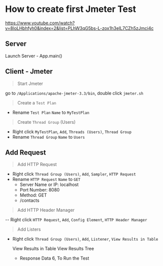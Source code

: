 # How to create first Jmeter Test

https://www.youtube.com/watch?v=8loLHbhfyh0&index=2&list=PLhW3qG5bs-L-zox1h3eIL7CZh5zJmci4c

## Server

Launch Server - App.main()

## Client - Jmeter

> Start Jmeter

go to `/Applications/apache-jmeter-3.3/bin`, double click `jmeter.sh`

> Create a `Test Plan`

- Rename `Test Plan` `Name` to `MyTestPlan`

> Create `Thread Group` (Users)

- Right click `MyTestPlan`, `Add`, `Threads (Users)`, `Thread Group`
- Rename `Thread Group` `Name` to `Users`

## Add Request

> Add HTTP Request

- Right click `Thread Group (Users)`, `Add`, `Sampler`, `HTTP Request`
- Rename `HTTP Request` `Name` to `GET`
   - Server Name or IP: localhost
   - Port Number: 8080
   - Method: GET
   - /contacts

> Add HTTP Header Manager

-- Right click `HTTP Request`, `Add`, `Config Element`, `HTTP Header Manager`

> Add Listers

- Right click `Thread Group (Users)`, `Add`, `Listener`, `View Results in Table`

   View Results in Table
   View Results Tree
     - Response Data
6, To Run the Test
